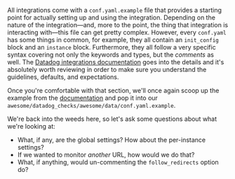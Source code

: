 All integrations come with a `conf.yaml.example` file that provides a starting point for actually setting up and using the integration. Depending on the nature of the integration—and, more to the point, the thing that integration is interacting with—this file can get pretty complex. However, every `conf.yaml` has some things in common, for example, they all contain an `init_config` block and an `instance` block. Furthermore, they all follow a very specific syntax covering not only the keywords and types, but the _comments_ as well. The [Datadog integrations documentation](https://docs.datadoghq.com/developers/integrations/new_check_howto/#configuration-file) goes into the details and it's absolutely worth reviewing in order to make sure you understand the guidelines, defaults, and expectations.

Once you're comfortable with that section, we'll once again scoop up the example from the [documentation](https://docs.datadoghq.com/developers/integrations/new_check_howto/#example-configuration) and pop it into our `awesome/datadog_checks/awesome/data/conf.yaml.example`.

We're back into the weeds here, so let's ask some questions about what we're looking at:
- What, if any, are the global settings? How about the per-instance settings?
- If we wanted to monitor _another_ URL, how would we do that?
- What, if anything, would un-commenting the `follow_redirects` option do?
